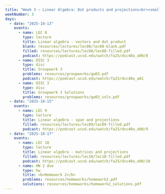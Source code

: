 ```yaml
---
title: "Week 3 – Linear Algebra: Dot products and projections<br><small>🎥 Watch <a href='https://www.youtube.com/watch?v=k7RM-ot2NWY&ab_channel=3Blue1Brown'>3blue1brown</a>, 📕 Course Notes <a href='https://sawyer-jack-1.github.io/assets/teaching/tfds_book.pdf#page=133'>Appendix B</a>, <a href='https://xkcd.com/1838/'>xkcd</a>.</small>"
weekNumber: 3
days:
  - date: "2025-10-13"
    events:
      - name: LEC 8
        type: lecture
        title: Linear algebra - vectors and dot product
        blank: resources/lectures/lec08/lec08-blank.pdf
        filled: resources/lectures/lec08/lec08-filled.pdf
        podcast: https://podcast.ucsd.edu/watch/fa25/dsc40a_a00/8   
      - name: DISC 3
        type: disc
        title: Groupwork 3
        problems: resources/groupworks/gw03.pdf
        podcast: https://podcast.ucsd.edu/watch/fa25/dsc40a_a01
      - name: DISC 3
        type: disc
        title: Groupwork 3 Solutions
        problems: resources/groupworks/gw03_soln.pdf
  - date: "2025-10-15"
    events:   
      - name: LEC 9
        type: lecture
        title: Linear algebra - span and projections
        filled: resources/lectures/lec09/lec09-filled.pdf
        podcast: https://podcast.ucsd.edu/watch/fa25/dsc40a_a00/9   
  - date: "2025-10-17"
    events:   
      - name: LEC 10
        type: lecture
        title: Linear algebra - matrices and projections
        filled: resources/lectures/lec10/lec10-filled.pdf
        podcast: https://podcast.ucsd.edu/watch/fa25/dsc40a_a00/10   
      - name: HW 2 due
        type: hw
        title: <b>Homework 2</b>
        problems: resources/homeworks/homework2.pdf
        solutions: resources/homeworks/homework2_solutions.pdf
---
```

